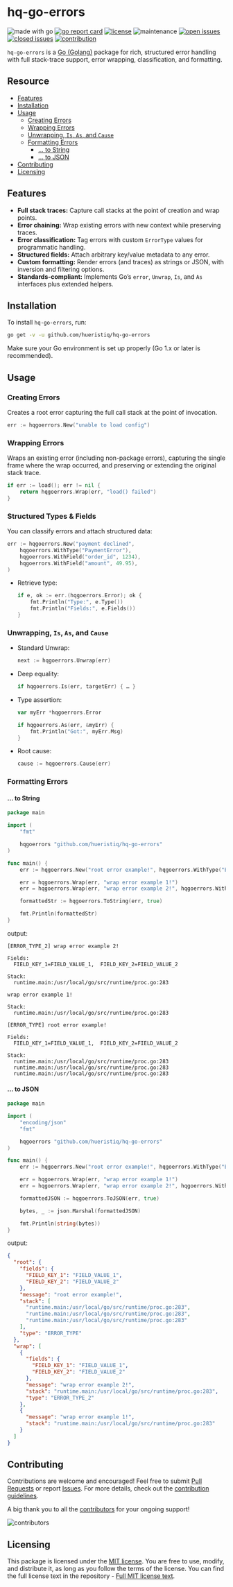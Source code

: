 # hq-go-errors

![made with go](https://img.shields.io/badge/made%20with-Go-1E90FF.svg) [![go report card](https://goreportcard.com/badge/github.com/hueristiq/hq-go-errors)](https://goreportcard.com/report/github.com/hueristiq/hq-go-errors) [![license](https://img.shields.io/badge/license-MIT-gray.svg?color=1E90FF)](https://github.com/hueristiq/hq-go-errors/blob/master/LICENSE) ![maintenance](https://img.shields.io/badge/maintained%3F-yes-1E90FF.svg) [![open issues](https://img.shields.io/github/issues-raw/hueristiq/hq-go-errors.svg?style=flat&color=1E90FF)](https://github.com/hueristiq/hq-go-errors/issues?q=is:issue+is:open) [![closed issues](https://img.shields.io/github/issues-closed-raw/hueristiq/hq-go-errors.svg?style=flat&color=1E90FF)](https://github.com/hueristiq/hq-go-errors/issues?q=is:issue+is:closed) [![contribution](https://img.shields.io/badge/contributions-welcome-1E90FF.svg)](https://github.com/hueristiq/hq-go-errors/blob/master/CONTRIBUTING.md)

`hq-go-errors` is a [Go (Golang)](http://golang.org/) package for rich, structured error handling with full stack-trace support, error wrapping, classification, and formatting.

## Resource

- [Features](#features)
- [Installation](#installation)
- [Usage](#usage)
	- [Creating Errors](#creating-errors)
	- [Wrapping Errors](#wrapping-errors)
	- [Unwrapping, `Is`, `As`, and `Cause`](#unwrapping-is-as-and-cause)
	- [Formatting Errors](#formatting-errors)
		- [... to String](#-to-string)
		- [... to JSON](#-to-json)
- [Contributing](#contributing)
- [Licensing](#licensing)

## Features

- **Full stack traces:** Capture call stacks at the point of creation and wrap points.
- **Error chaining:** Wrap existing errors with new context while preserving traces.
- **Error classification:** Tag errors with custom `ErrorType` values for programmatic handling.
- **Structured fields:** Attach arbitrary key/value metadata to any error.
- **Custom formatting:** Render errors (and traces) as strings or JSON, with inversion and filtering options.
- **Standards-compliant:** Implements Go’s `error`, `Unwrap`, `Is`, and `As` interfaces plus extended helpers.

## Installation

To install `hq-go-errors`, run:

```bash
go get -v -u github.com/hueristiq/hq-go-errors
```

Make sure your Go environment is set up properly (Go 1.x or later is recommended).

## Usage

### Creating Errors

Creates a root error capturing the full call stack at the point of invocation.

```go
err := hqgoerrors.New("unable to load config")
```

### Wrapping Errors

Wraps an existing error (including non-package errors), capturing the single frame where the wrap occurred, and preserving or extending the original stack trace.

```go
if err := load(); err != nil {
	return hqgoerrors.Wrap(err, "load() failed")
}
```

### Structured Types & Fields

You can classify errors and attach structured data:

```go
err := hqgoerrors.New("payment declined",
	hqgoerrors.WithType("PaymentError"),
	hqgoerrors.WithField("order_id", 1234),
	hqgoerrors.WithField("amount", 49.95),
)
```

- Retrieve type:

	```go
	if e, ok := err.(hqgoerrors.Error); ok {
		fmt.Println("Type:", e.Type())
		fmt.Println("Fields:", e.Fields())
	}
	```

### Unwrapping, `Is`, `As`, and `Cause`

- Standard Unwrap:

	```go
	next := hqgoerrors.Unwrap(err)
	```

- Deep equality:

	```go
	if hqgoerrors.Is(err, targetErr) { … }
	```

- Type assertion:

	```go
	var myErr *hqgoerrors.Error

	if hqgoerrors.As(err, &myErr) {
		fmt.Println("Got:", myErr.Msg)
	}
	```

- Root cause:

	```go
	cause := hqgoerrors.Cause(err)
	```

### Formatting Errors

#### ... to String

```go
package main

import (
	"fmt"

	hqgoerrors "github.com/hueristiq/hq-go-errors"
)

func main() {
	err := hqgoerrors.New("root error example!", hqgoerrors.WithType("ERROR_TYPE"), hqgoerrors.WithField("FIELD_KEY_1", "FIELD_VALUE_1"), hqgoerrors.WithField("FIELD_KEY_2", "FIELD_VALUE_2"))

	err = hqgoerrors.Wrap(err, "wrap error example 1!")
	err = hqgoerrors.Wrap(err, "wrap error example 2!", hqgoerrors.WithType("ERROR_TYPE_2"), hqgoerrors.WithField("FIELD_KEY_1", "FIELD_VALUE_1"), hqgoerrors.WithField("FIELD_KEY_2", "FIELD_VALUE_2"))

	formattedStr := hqgoerrors.ToString(err, true)

	fmt.Println(formattedStr)
}
```

output:

```
[ERROR_TYPE_2] wrap error example 2!

Fields:
  FIELD_KEY_1=FIELD_VALUE_1,  FIELD_KEY_2=FIELD_VALUE_2

Stack:
  runtime.main:/usr/local/go/src/runtime/proc.go:283

wrap error example 1!

Stack:
  runtime.main:/usr/local/go/src/runtime/proc.go:283

[ERROR_TYPE] root error example!

Fields:
  FIELD_KEY_1=FIELD_VALUE_1,  FIELD_KEY_2=FIELD_VALUE_2

Stack:
  runtime.main:/usr/local/go/src/runtime/proc.go:283
  runtime.main:/usr/local/go/src/runtime/proc.go:283
  runtime.main:/usr/local/go/src/runtime/proc.go:283
```

#### ... to JSON

```go
package main

import (
	"encoding/json"
	"fmt"

	hqgoerrors "github.com/hueristiq/hq-go-errors"
)

func main() {
	err := hqgoerrors.New("root error example!", hqgoerrors.WithType("ERROR_TYPE"), hqgoerrors.WithField("FIELD_KEY_1", "FIELD_VALUE_1"), hqgoerrors.WithField("FIELD_KEY_2", "FIELD_VALUE_2"))

	err = hqgoerrors.Wrap(err, "wrap error example 1!")
	err = hqgoerrors.Wrap(err, "wrap error example 2!", hqgoerrors.WithType("ERROR_TYPE_2"), hqgoerrors.WithField("FIELD_KEY_1", "FIELD_VALUE_1"), hqgoerrors.WithField("FIELD_KEY_2", "FIELD_VALUE_2"))

	formattedJSON := hqgoerrors.ToJSON(err, true)

	bytes, _ := json.Marshal(formattedJSON)

	fmt.Println(string(bytes))
}
```

output:

```json
{
  "root": {
    "fields": {
      "FIELD_KEY_1": "FIELD_VALUE_1",
      "FIELD_KEY_2": "FIELD_VALUE_2"
    },
    "message": "root error example!",
    "stack": [
      "runtime.main:/usr/local/go/src/runtime/proc.go:283",
      "runtime.main:/usr/local/go/src/runtime/proc.go:283",
      "runtime.main:/usr/local/go/src/runtime/proc.go:283"
    ],
    "type": "ERROR_TYPE"
  },
  "wrap": [
    {
      "fields": {
        "FIELD_KEY_1": "FIELD_VALUE_1",
        "FIELD_KEY_2": "FIELD_VALUE_2"
      },
      "message": "wrap error example 2!",
      "stack": "runtime.main:/usr/local/go/src/runtime/proc.go:283",
      "type": "ERROR_TYPE_2"
    },
    {
      "message": "wrap error example 1!",
      "stack": "runtime.main:/usr/local/go/src/runtime/proc.go:283"
    }
  ]
}
```

## Contributing

Contributions are welcome and encouraged! Feel free to submit [Pull Requests](https://github.com/hueristiq/hq-go-errors/pulls) or report [Issues](https://github.com/hueristiq/hq-go-errors/issues). For more details, check out the [contribution guidelines](https://github.com/hueristiq/hq-go-errors/blob/master/CONTRIBUTING.md).

A big thank you to all the [contributors](https://github.com/hueristiq/hq-go-errors/graphs/contributors) for your ongoing support!

![contributors](https://contrib.rocks/image?repo=hueristiq/hq-go-errors&max=500)

## Licensing

This package is licensed under the [MIT license](https://opensource.org/license/mit). You are free to use, modify, and distribute it, as long as you follow the terms of the license. You can find the full license text in the repository - [Full MIT license text](https://github.com/hueristiq/hq-go-errors/blob/master/LICENSE).